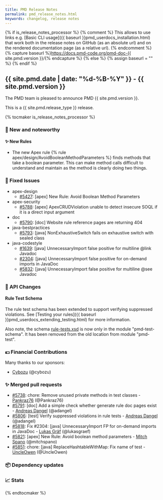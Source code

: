 ```yaml
---
title: PMD Release Notes
permalink: pmd_release_notes.html
keywords: changelog, release notes
---
```


{% if is_release_notes_processor %}
{% comment %}
This allows to use links e.g. [Basic CLI usage]({{ baseurl }}pmd_userdocs_installation.html) that work both
in the release notes on GitHub (as an absolute url) and on the rendered documentation page (as a relative url).
{% endcomment %}
{% capture baseurl %}https://docs.pmd-code.org/pmd-doc-{{ site.pmd.version }}/{% endcapture %}
{% else %}
{% assign baseurl = "" %}
{% endif %}

## {{ site.pmd.date | date: "%d-%B-%Y" }} - {{ site.pmd.version }}

The PMD team is pleased to announce PMD {{ site.pmd.version }}.

This is a {{ site.pmd.release_type }} release.

{% tocmaker is_release_notes_processor %}

### 🚀 New and noteworthy

#### ✨ New Rules

* The new Apex rule {% rule apex/design/AvoidBooleanMethodParameters %} finds methods that take a
  boolean parameter. This can make method calls difficult to understand and maintain as the method is clearly
  doing two things.

### 🐛 Fixed Issues
* apex-design
  * [#5427](https://github.com/pmd/pmd/issues/5427): \[apex] New Rule: Avoid Boolean Method Parameters
* apex-security
  * [#5788](https://github.com/pmd/pmd/issues/5788): \[apex] ApexCRUDViolation unable to detect insecure SOQL if it is a direct input argument
* doc
  * [#5790](https://github.com/pmd/pmd/issues/5790): \[doc] Website rule reference pages are returning 404
* java-bestpractices
  * [#5793](https://github.com/pmd/pmd/issues/5793): \[java] NonExhaustiveSwitch fails on exhaustive switch with sealed class
* java-codestyle
  * [#1639](https://github.com/pmd/pmd/issues/1639): \[java] UnnecessaryImport false positive for multiline @<!-- -->link Javadoc
  * [#2304](https://github.com/pmd/pmd/issues/2304): \[java] UnnecessaryImport false positive for on-demand imports in JavaDoc
  * [#5832](https://github.com/pmd/pmd/issues/5832): \[java] UnnecessaryImport false positive for multiline @<!-- -->see Javadoc

### 🚨 API Changes

#### Rule Test Schema
The rule test schema has been extended to support verifying suppressed violations.
See [Testing your rules]({{ baseurl }}pmd_userdocs_extending_testing.html) for more information.

Also note, the schema [rule-tests.xsd](https://github.com/pmd/pmd/blob/main/pmd-test-schema/src/main/resources/net/sourceforge/pmd/test/schema/rule-tests_1_1_0.xsd)
is now only in the module "pmd-test-schema". It has been removed from the old location from module "pmd-test".

### 💵 Financial Contributions

Many thanks to our sponsors:

* [Cybozu](https://github.com/cybozu) (@cybozu)

### ✨ Merged pull requests
<!-- content will be automatically generated, see /do-release.sh -->
* [#5738](https://github.com/pmd/pmd/pull/5738): chore: Remove unused private methods in test classes - [Pankraz76](https://github.com/Pankraz76) (@Pankraz76)
* [#5791](https://github.com/pmd/pmd/pull/5791): \[doc] Add a simple check whether generate rule doc pages exist - [Andreas Dangel](https://github.com/adangel) (@adangel)
* [#5806](https://github.com/pmd/pmd/pull/5806): \[test] Verify suppressed violations in rule tests - [Andreas Dangel](https://github.com/adangel) (@adangel)
* [#5818](https://github.com/pmd/pmd/pull/5818): Fix #2304: \[java] UnnecessaryImport FP for on-demand imports in JavaDoc - [Lukas Gräf](https://github.com/lukasgraef) (@lukasgraef)
* [#5821](https://github.com/pmd/pmd/pull/5821): \[apex] New Rule: Avoid boolean method parameters - [Mitch Spano](https://github.com/mitchspano) (@mitchspano)
* [#5851](https://github.com/pmd/pmd/pull/5851): chore: \[java] ReplaceHashtableWithMap: Fix name of test - [UncleOwen](https://github.com/UncleOwen) (@UncleOwen)

### 📦 Dependency updates
<!-- content will be automatically generated, see /do-release.sh -->

### 📈 Stats
<!-- content will be automatically generated, see /do-release.sh -->

{% endtocmaker %}

